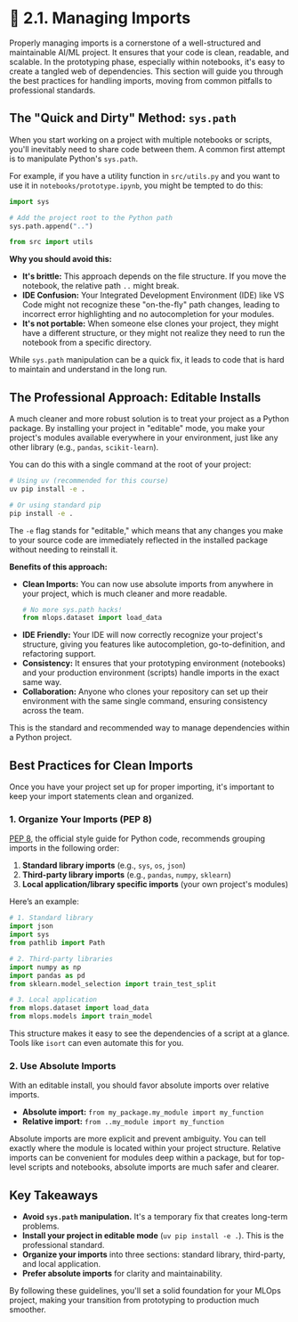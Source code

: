 # 📝 2.1. Managing Imports

Properly managing imports is a cornerstone of a well-structured and maintainable AI/ML project. It ensures that your code is clean, readable, and scalable. In the prototyping phase, especially within notebooks, it's easy to create a tangled web of dependencies. This section will guide you through the best practices for handling imports, moving from common pitfalls to professional standards.

## The "Quick and Dirty" Method: `sys.path`

When you start working on a project with multiple notebooks or scripts, you'll inevitably need to share code between them. A common first attempt is to manipulate Python's `sys.path`.

For example, if you have a utility function in `src/utils.py` and you want to use it in `notebooks/prototype.ipynb`, you might be tempted to do this:

```python
import sys

# Add the project root to the Python path
sys.path.append("..")

from src import utils
```

**Why you should avoid this:**

*   **It's brittle:** This approach depends on the file structure. If you move the notebook, the relative path `..` might break.
*   **IDE Confusion:** Your Integrated Development Environment (IDE) like VS Code might not recognize these "on-the-fly" path changes, leading to incorrect error highlighting and no autocompletion for your modules.
*   **It's not portable:** When someone else clones your project, they might have a different structure, or they might not realize they need to run the notebook from a specific directory.

While `sys.path` manipulation can be a quick fix, it leads to code that is hard to maintain and understand in the long run.

## The Professional Approach: Editable Installs

A much cleaner and more robust solution is to treat your project as a Python package. By installing your project in "editable" mode, you make your project's modules available everywhere in your environment, just like any other library (e.g., `pandas`, `scikit-learn`).

You can do this with a single command at the root of your project:

```bash
# Using uv (recommended for this course)
uv pip install -e .

# Or using standard pip
pip install -e .
```

The `-e` flag stands for "editable," which means that any changes you make to your source code are immediately reflected in the installed package without needing to reinstall it.

**Benefits of this approach:**

*   **Clean Imports:** You can now use absolute imports from anywhere in your project, which is much cleaner and more readable.
    ```python
    # No more sys.path hacks!
    from mlops.dataset import load_data
    ```
*   **IDE Friendly:** Your IDE will now correctly recognize your project's structure, giving you features like autocompletion, go-to-definition, and refactoring support.
*   **Consistency:** It ensures that your prototyping environment (notebooks) and your production environment (scripts) handle imports in the exact same way.
*   **Collaboration:** Anyone who clones your repository can set up their environment with the same single command, ensuring consistency across the team.

This is the standard and recommended way to manage dependencies within a Python project.

## Best Practices for Clean Imports

Once you have your project set up for proper importing, it's important to keep your import statements clean and organized.

### 1. Organize Your Imports (PEP 8)

[PEP 8](https://peps.python.org/pep-0008/#imports), the official style guide for Python code, recommends grouping imports in the following order:

1.  **Standard library imports** (e.g., `sys`, `os`, `json`)
2.  **Third-party library imports** (e.g., `pandas`, `numpy`, `sklearn`)
3.  **Local application/library specific imports** (your own project's modules)

Here’s an example:

```python
# 1. Standard library
import json
import sys
from pathlib import Path

# 2. Third-party libraries
import numpy as np
import pandas as pd
from sklearn.model_selection import train_test_split

# 3. Local application
from mlops.dataset import load_data
from mlops.models import train_model
```

This structure makes it easy to see the dependencies of a script at a glance. Tools like `isort` can even automate this for you.

### 2. Use Absolute Imports

With an editable install, you should favor absolute imports over relative imports.

*   **Absolute import:** `from my_package.my_module import my_function`
*   **Relative import:** `from ..my_module import my_function`

Absolute imports are more explicit and prevent ambiguity. You can tell exactly where the module is located within your project structure. Relative imports can be convenient for modules deep within a package, but for top-level scripts and notebooks, absolute imports are much safer and clearer.

## Key Takeaways

*   **Avoid `sys.path` manipulation.** It's a temporary fix that creates long-term problems.
*   **Install your project in editable mode** (`uv pip install -e .`). This is the professional standard.
*   **Organize your imports** into three sections: standard library, third-party, and local application.
*   **Prefer absolute imports** for clarity and maintainability.

By following these guidelines, you'll set a solid foundation for your MLOps project, making your transition from prototyping to production much smoother.
